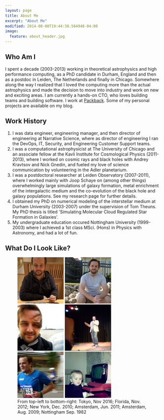 ```yaml
---
layout: page
title: About Me
excerpt: "About Me"
modified: 2014-08-08T19:44:38.564948-04:00
image:
  feature: about_header.jpg
---
```


## Who Am I

I spent a decade (2003-2013) working in theoretical astrophysics and high performance computing, as a PhD candidate in Durham, England and then as a postdoc in Leiden, The Netherlands and finally in Chicago. Somewhere along the way I realized that I loved the computing more than the actual astrophysics and made the decision to move into industry and work on new and exciting areas. I am currently a hands-on CTO, who loves building teams and building software. I work at [Packback](https://www.packback.co).  Some of my personal projects are available on my blog.

## Work History

  1. I was data engineer, engineering manager, and then director of engineering at Narrative Science, where as director of engineering I ran the DevOps, IT, Security, and Engineering Customer Support teams.
  2. I was a computational astrophysicist at The University of Chicago and an associate fellow at the Kavli Institute for Cosmological Physics (2011-2013), where I worked on cosmic rays and black holes with Andrey Kravtsov and Nick Gnedin, and fueled my love of science communication by volunteering in the Adler planetarium.
  3. I was a postdoctoral researcher at Leiden Observatory (2007-2011), where I worked mainly with Joop Schaye on (among other things) overwhelmingly large simulations of galaxy formation, metal enrichment of the intergalactic medium and the co-evolution of the black hole and galaxy populations. See my research page for further details.
  4. I obtained my PhD on numerical modeling of the interstellar medium at Durham University (2003-2007) under the supervision of Tom Theuns. My PhD thesis is titled 'Simulating Molecular Cloud Regulated Star Formation in Galaxies'.
  5. My undergraduate education occured Nottingham University (1999-2003) where I achieved a 1st class MSci. (Hons) in Physics with Astronomy, and had a lot of fun.

## What Do I Look Like?

<figure class="third">
  <a href="../images/craigjp.jpg"><img src="../images/craigjp-150x150.jpg" alt="Tokyo, 2016"></a>
  <a href="../images/craigfl.jpg"><img src="../images/craigfl-150x150.jpg" alt="image"></a>
  <a href="../images/craigny.jpg"><img src="../images/craigny-150x150.jpg" alt="image"></a>
  <a href="../images/craigams2.jpg"><img src="../images/craigams2-150x150.jpg" alt="image"></a>
  <a href="../images/craigams.jpg"><img src="../images/craigams-150x150.jpg" alt="image"></a>
  <a href="../images/craignot.jpg"><img src="../images/craignot-150x150.jpg" alt="image"></a>
<figcaption>From top-left to bottom-right: Tokyo, Nov 2016; Florida, Nov. 2012; New York, Dec. 2010; Amsterdam, Jun. 2011; Amsterdam, Aug. 2009; Nottingham Sep. 1982</figcaption>
</figure>
